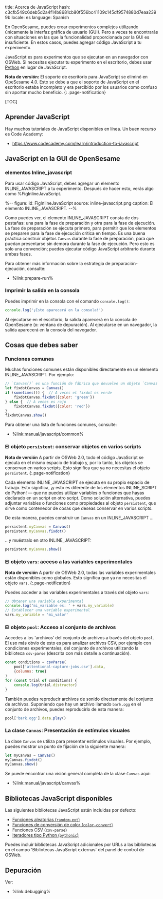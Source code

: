 title: Acerca de JavaScript
hash: c3cfb549c6deb5d2a4f14b8681cb80f556bc41109c145df9574880d7eaa2399b
locale: es
language: Spanish

En OpenSesame, puedes crear experimentos complejos utilizando únicamente la interfaz gráfica de usuario (GUI). Pero a veces te encontrarás con situaciones en las que la funcionalidad proporcionada por la GUI es insuficiente. En estos casos, puedes agregar código JavaScript a tu experimento.

JavaScript es para experimentos que se ejecutan en un navegador con OSWeb. Si necesitas ejecutar tu experimento en el escritorio, debes usar [Python](%url:manual/python/about%) en lugar de JavaScript.

__Nota de versión:__ El soporte de escritorio para JavaScript se eliminó en OpeSesame 4.0. Esto se debe a que el soporte de JavaScript en el escritorio estaba incompleto y era percibido por los usuarios como confuso sin aportar mucho beneficio.
{: .page-notification}

[TOC]


## Aprender JavaScript

Hay muchos tutoriales de JavaScript disponibles en línea. Un buen recurso es Code Academy:

- <https://www.codecademy.com/learn/introduction-to-javascript>


## JavaScript en la GUI de OpenSesame


### elementos Inline_javascript

Para usar código JavaScript, debes agregar un elemento INLINE_JAVASCRIPT a tu experimento. Después de hacer esto, verás algo como %FigInlineJavaScript.

%--
figure:
 id: FigInlineJavaScript
 source: inline-javascript.png
 caption: El elemento INLINE_JAVASCRIPT.
--%

Como puedes ver, el elemento INLINE_JAVASCRIPT consta de dos pestañas: una para la fase de preparación y otra para la fase de ejecución. La fase de preparación se ejecuta primero, para permitir que los elementos se preparen para la fase de ejecución crítica en tiempo. Es una buena práctica construir objetos `Canvas` durante la fase de preparación, para que puedan presentarse sin demora durante la fase de ejecución. Pero esto es solo una convención; puedes ejecutar código JavaScript arbitrario durante ambas fases.

Para obtener más información sobre la estrategia de preparación-ejecución, consulte:

- %link:prepare-run%


### Imprimir la salida en la consola

Puedes imprimir en la consola con el comando `console.log()`:

```js
console.log('¡Esto aparecerá en la consola!')
```

Al ejecutarse en el escritorio, la salida aparecerá en la consola de OpenSesame (o: ventana de depuración). Al ejecutarse en un navegador, la salida aparecerá en la consola del navegador.


## Cosas que debes saber

### Funciones comunes

Muchas funciones comunes están disponibles directamente en un elemento INLINE_JAVASCRIPT. Por ejemplo:

```js
// `Canvas()` es una función de fábrica que devuelve un objeto `Canvas`
let fixdotCanvas = Canvas()
if (sometimes()) {  // A veces el fixdot es verde
    fixdotCanvas.fixdot({color: 'green'})
} else {  // A veces es rojo
    fixdotCanvas.fixdot({color: 'red'})
}
fixdotCanvas.show()
```

Para obtener una lista de funciones comunes, consulte:

- %link:manual/javascript/common%


### El objeto `persistent`: conservar objetos en varios scripts

__Nota de versión__ A partir de OSWeb 2.0, todo el código JavaScript se ejecuta en el mismo espacio de trabajo y, por lo tanto, los objetos se conservan en varios scripts. Esto significa que ya no necesitas el objeto `persistent`.
{:.page-notification}

Cada elemento INLINE_JAVASCRIPT se ejecuta en su propio espacio de trabajo. Esto significa, ¡y esto es diferente de los elementos INLINE_SCRIPT de Python! — que no puedes utilizar variables o funciones que hayas declarado en un script en otro script. Como solución alternativa, puedes adjuntar variables o funciones como propiedades al objeto `persistent`, que sirve como contenedor de cosas que deseas conservar en varios scripts.

De esta manera, puedes construir un `Canvas` en un INLINE_JAVASCRIPT ...

```js
persistent.myCanvas = Canvas()
persistent.myCanvas.fixdot()
```

.. y muéstralo en otro INLINE_JAVASCRIPT:

```js
persistent.myCanvas.show()
```


### El objeto `vars`: acceso a las variables experimentales

__Nota de versión__ A partir de OSWeb 2.0, todas las variables experimentales están disponibles como globales. Esto significa que ya no necesitas el objeto `vars`.
{:.page-notification}

Puedes acceder a las variables experimentales a través del objeto `vars`:

```js
// Obtener una variable experimental
console.log('mi_variable es: ' + vars.my_variable)
// Establecer una variable experimental
vars.my_variable = 'mi_valor'
```

### El objeto `pool`: Acceso al conjunto de archivos

Accedes a los 'archivos' del conjunto de archivos a través del objeto `pool`. El uso más obvio de esto es para analizar archivos CSV, por ejemplo con condiciones experimentales, del conjunto de archivos utilizando la biblioteca `csv-parse` (descrita con más detalle a continuación).

```js
const conditions = csvParse(
    pool['attentional-capture-jobs.csv'].data,
    {columns: true}
)
for (const trial of conditions) {
    console.log(trial.distractor)
}
```

También puedes reproducir archivos de sonido directamente del conjunto de archivos. Suponiendo que hay un archivo llamado `bark.ogg` en el conjunto de archivos, puedes reproducirlo de esta manera:

```js
pool['bark.ogg'].data.play()
```


### La clase `Canvas`: Presentación de estímulos visuales

La clase `Canvas` se utiliza para presentar estímulos visuales. Por ejemplo, puedes mostrar un punto de fijación de la siguiente manera:

```js
let myCanvas = Canvas()
myCanvas.fixdot()
myCanvas.show()
```

Se puede encontrar una visión general completa de la clase `Canvas` aquí:

- %link:manual/javascript/canvas%

## Bibliotecas JavaScript disponibles

Las siguientes bibliotecas JavaScript están incluidas por defecto:

- [Funciones aleatorias (`random-ext`)](%url:manual/javascript/random%)
- [Funciones de conversión de color (`color-convert`)](%url:manual/javascript/color-convert%)
- [Funciones CSV (`csv-parse`)](%url:manual/javascript/csv%)
- [Iteradores tipo Python (`pythonic`)](%url:manual/javascript/pythonic%)

Puedes incluir bibliotecas JavaScript adicionales por URLs a las bibliotecas en el campo 'Bibliotecas JavaScript externas' del panel de control de OSWeb.


## Depuración

Ver:

- %link:debugging%